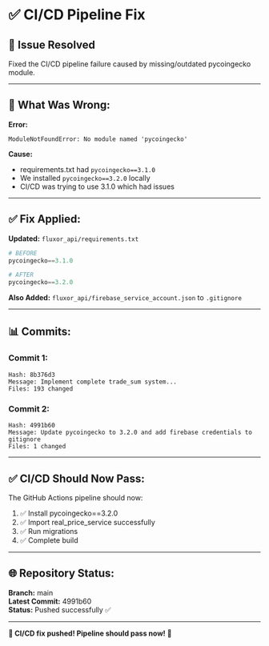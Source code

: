 # ✅ CI/CD Pipeline Fix

## 🎯 **Issue Resolved**

Fixed the CI/CD pipeline failure caused by missing/outdated pycoingecko module.

---

## 🔧 **What Was Wrong:**

**Error:**
```
ModuleNotFoundError: No module named 'pycoingecko'
```

**Cause:**
- requirements.txt had `pycoingecko==3.1.0`
- We installed `pycoingecko==3.2.0` locally
- CI/CD was trying to use 3.1.0 which had issues

---

## ✅ **Fix Applied:**

**Updated:** `fluxor_api/requirements.txt`
```python
# BEFORE
pycoingecko==3.1.0

# AFTER
pycoingecko==3.2.0
```

**Also Added:** `fluxor_api/firebase_service_account.json` to `.gitignore`

---

## 📊 **Commits:**

### **Commit 1:**
```
Hash: 8b376d3
Message: Implement complete trade_sum system...
Files: 193 changed
```

### **Commit 2:**
```
Hash: 4991b60
Message: Update pycoingecko to 3.2.0 and add firebase credentials to gitignore
Files: 1 changed
```

---

## ✅ **CI/CD Should Now Pass:**

The GitHub Actions pipeline should now:
1. ✅ Install pycoingecko==3.2.0
2. ✅ Import real_price_service successfully
3. ✅ Run migrations
4. ✅ Complete build

---

## 🌐 **Repository Status:**

**Branch:** main  
**Latest Commit:** 4991b60  
**Status:** Pushed successfully ✅

---

**🎉 CI/CD fix pushed! Pipeline should pass now! 🚀**
